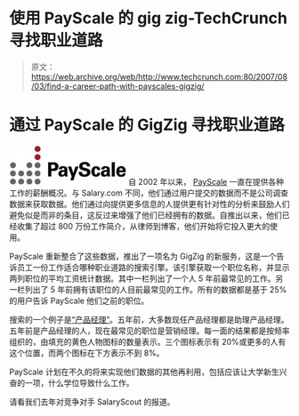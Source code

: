 # 使用 PayScale 的 gig zig-TechCrunch 寻找职业道路

> 原文：<https://web.archive.org/web/http://www.techcrunch.com:80/2007/08/03/find-a-career-path-with-payscales-gigzig/>

# 通过 PayScale 的 GigZig 寻找职业道路

[![](img/6720620ede111dbd9e0e850dc8d7e735.png)](https://web.archive.org/web/20210126100545/http://www.crunchbase.com/company/payscale) 自 2002 年以来， [PayScale](https://web.archive.org/web/20210126100545/http://www.crunchbase.com/company/payscale) 一直在提供各种工作的薪酬概况。与 Salary.com 不同，他们通过用户提交的数据而不是公司调查数据来获取数据。他们通过向提供更多信息的人提供更有针对性的分析来鼓励人们避免似是而非的条目，这反过来增强了他们已经拥有的数据。自推出以来，他们已经收集了超过 800 万份工作简介，从律师到博客，他们开始将它投入更大的使用。

PayScale 重新整合了这些数据，推出了一项名为 GigZig 的新服务，这是一个告诉员工一份工作适合哪种职业道路的搜索引擎。该引擎获取一个职位名称，并显示两列职位的平均工资统计数据。其中一栏列出了一个人 5 年前最常见的工作。另一栏列出了 5 年前拥有该职位的人目前最常见的工作。所有的数据都是基于 25%的用户告诉 PayScale 他们之前的职位。

搜索的一个例子是[“产品经理”](https://web.archive.org/web/20210126100545/http://www.payscale.com/gigzig.aspx#/US///Product+Manager%2C+%28Unspecified+Type%29)。五年前，大多数现任产品经理都是助理产品经理。五年前是产品经理的人，现在最常见的职位是营销经理。每一面的结果都是按频率组织的，由填充的黄色人物图标的数量表示。三个图标表示有 20%或更多的人有这个位置，而两个图标在下方表示不到 8%。

PayScale 计划在不久的将来实现他们数据的其他再利用，包括应该让大学新生兴奋的一项，什么学位导致什么工作。

请看我们去年对竞争对手 SalaryScout 的报道。
